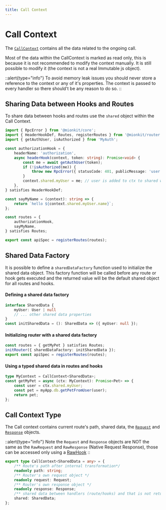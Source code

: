 ```yaml
---
title: Call Context
---
```


# Call Context

The [`CallContext`](#call-context-type) contains all the data related to the ongoing call.

Most of the data within the CallContext is marked as read only, this is because it is not recommended to modify the context manually. It is still possible to modify it (the context is not a real Immutable js object). 

::alert{type="info"}
To avoid memory leak issues you should never store a reference to the context or any of it's properties. The context is passed to every handler so there should't be any reason to do so.
::

## Sharing Data between Hooks and Routes

To share data between hooks and routes use the `shared` object within the Call Context.

<!-- embedme ../../../../packages/router/examples/sharing-data.ts -->
```ts
import { RpcError } from '@mionkit/core';
import { HeaderHookDef, Routes, registerRoutes } from '@mionkit/router';
import { getAuthUser, isAuthorized } from 'MyAuth';

const authorizationHook = {
    headerName: 'authorization',
    async headerHook(context, token: string): Promise<void> {
        const me = await getAuthUser(token);
        if (!isAuthorized(me)) {
            throw new RpcError({ statusCode: 401, publicMessage: 'user is not authorized' });
        }
        context.shared.myUser = me; // user is added to ctx to shared with other routes/hooks
    },
} satisfies HeaderHookDef;

const sayMyName = (context): string => {
    return `hello ${context.shared.myUser.name}`;
};

const routes = {
    authorizationHook,
    sayMyName,
} satisfies Routes;

export const apiSpec = registerRoutes(routes);

```

## Shared Data Factory

It is possible to define a `sharedDataFactory` function used to initialize the shared data object. This factory function will be called before any route or hook gets executed and the returned value will be the default shared object for all routes and hooks.


#### Defining a shared data factory
<!-- embedme ../../../../packages/router/examples/using-context.routes.ts#L6-L10 -->
```ts 
interface SharedData {
    myUser: User | null
    // ... other shared data properties
}
const initSharedData = (): SharedData => ({ myUser: null });
```

#### Initializing router with a shared data factory
<!-- embedme ../../../../packages/router/examples/using-context.routes.ts#L19-L21 -->
```ts
const routes = { getMyPet } satisfies Routes;
initRouter({ sharedDataFactory: initSharedData });
export const apiSpec = registerRoutes(routes);
```

#### Using a typed shared data in routes and hooks

<!-- embedme ../../../../packages/router/examples/using-context.routes.ts#L12-L17 -->
```ts
type MyContext = CallContext<SharedData>;
const getMyPet = async (ctx: MyContext): Promise<Pet> => {
    const user = ctx.shared.myUser;
    const pet = myApp.db.getPetFromUser(user);
    return pet;
};
```

## Call Context Type

The Call context contains current route's path, shared data, the [`Request`](./request-and-response#request) and [`Response`](./request-and-response#response) objects.

::alert{type="info"}
Note the `Request` and `Response` objects are NOT the same as the `RawRequest` and `RawResponse` (Native Request Response), those can be accessed only using a [RawHook](./hooks#raw-hooks)
::

<!-- embedme ../../../../packages/router/src/types.ts#L197-L206 -->
```ts
export type CallContext<SharedData = any> = {
    /** Route's path after internal transformation*/
    readonly path: string;
    /** Router's own request object */
    readonly request: Request;
    /** Router's own response object */
    readonly response: Response;
    /** shared data between handlers (route/hooks) and that is not returned in the response. */
    shared: SharedData;
};
```
